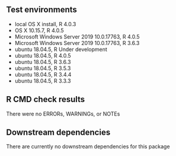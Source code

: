 ## Test environments
* local OS X install, R 4.0.3
* OS X 10.15.7, R 4.0.5
* Microsoft Windows Server 2019 10.0.17763, R 4.0.5
* Microsoft Windows Server 2019 10.0.17763, R 3.6.3
* ubuntu 18.04.5, R Under development
* ubuntu 18.04.5, R 4.0.5
* ubuntu 18.04.5, R 3.6.3
* ubuntu 18.04.5, R 3.5.3
* ubuntu 18.04.5, R 3.4.4
* ubuntu 18.04.5, R 3.3.3

## R CMD check results
There were no ERRORs, WARNINGs, or NOTEs

## Downstream dependencies
There are currently no downstream dependencies for this package
